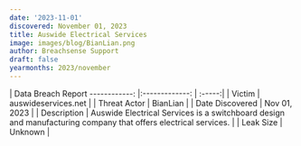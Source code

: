 ```yaml
---
date: '2023-11-01'
discovered: November 01, 2023
title: Auswide Electrical Services
image: images/blog/BianLian.png
author: Breachsense Support
draft: false
yearmonths: 2023/november
---
```



| Data Breach Report
------------:     |:-------------:    | :-----:|
| Victim      | auswideservices.net      | 
| Threat Actor      | BianLian      | 
| Date Discovered      | Nov 01, 2023      | 
| Description      | Auswide Electrical Services is a switchboard design and manufacturing company that offers electrical services.      | 
| Leak Size      | Unknown      | 

